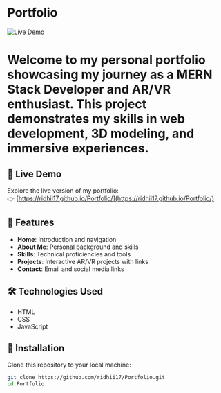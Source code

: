 # Portfolio 
[![Live Demo](https://img.shields.io/badge/Live%20Demo-Click%20Here-blue)](https://ridhii17.github.io/Portfolio/)

# Welcome to my personal portfolio showcasing my journey as a MERN Stack Developer and AR/VR enthusiast. This project demonstrates my skills in web development, 3D modeling, and immersive experiences.

## 🚀 Live Demo

Explore the live version of my portfolio:  
👉 [https://ridhii17.github.io/Portfolio/](https://ridhii17.github.io/Portfolio/)

## 📌 Features

- **Home**: Introduction and navigation
- **About Me**: Personal background and skills
- **Skills**: Technical proficiencies and tools
- **Projects**: Interactive AR/VR projects with links
- **Contact**: Email and social media links

## 🛠️ Technologies Used

- HTML
- CSS
- JavaScript

## 🧪 Installation

Clone this repository to your local machine:

```bash
git clone https://github.com/ridhii17/Portfolio.git
cd Portfolio
